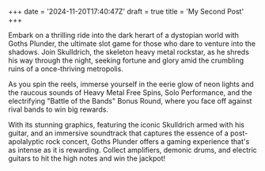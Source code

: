 +++
date = '2024-11-20T17:40:47Z'
draft = true
title = 'My Second Post'
+++



Embark on a thrilling ride into the dark herart of a dystopian world with Goths Plunder, the ultimate slot game for those who dare to venture into the shadows. Join Skulldrich, the skeleton heavy metal rockstar, as he shreds his way through the night, seeking fortune and glory amid the crumbling ruins of a once-thriving metropolis.

As you spin the reels, immerse yourself in the eerie glow of neon lights and the raucous sounds of Heavy Metal Free Spins, Solo Performance, and the electrifying "Battle of the Bands" Bonus Round, where you face off against rival bands to win big rewards.

With its stunning graphics, featuring the iconic Skulldrich armed with his guitar, and an immersive soundtrack that captures the essence of a post-apolalyptic rock concert, Goths Plunder offers a gaming experience that's as intense as it is rewarding. Collect amplifiers, demonic drums, and electric guitars to hit the high notes and win the jackpot!